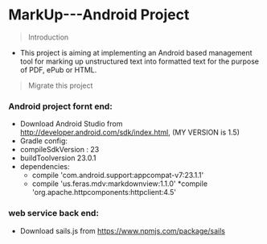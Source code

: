 # MarkUp---Android Project

> Introduction

  - This project is aiming at implementing an Android based management tool for marking up unstructured text into
  formatted text for the purpose of PDF, ePub or HTML.
> Migrate this project

  ### Android project fornt end:
  * Download Android Studio from  http://developer.android.com/sdk/index.html, (MY VERSION is 1.5)
  * Gradle config: 
   * compileSdkVersion : 23
   * buildToolversion 23.0.1
   * dependencies:
      *  compile 'com.android.support:appcompat-v7:23.1.1'
      *  compile 'us.feras.mdv:markdownview:1.1.0'
      *compile 'org.apache.httpcomponents:httpclient:4.5'

  ### web service back end:
  * Download sails.js from https://www.npmjs.com/package/sails
